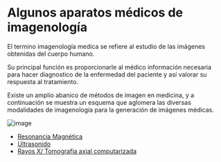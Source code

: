 # Algunos aparatos médicos de imagenología
El termino imagenología medica se refiere al estudio de las imágenes obtenidas del cuerpo humano. 

Su principal función es proporcionarle al médico información necesaria para hacer diagnostico de la enfermedad del paciente y así valorar su respuesta al tratamiento. 

Existe un amplio abanico de métodos de imagen en medicina, y a continuación se muestra un esquema que aglomera las diversas modalidades de imagenología para la generación de imágenes médicas.

![image](https://user-images.githubusercontent.com/98423341/155177914-8a68bf90-d1eb-44dc-b95f-1b7f2cb35464.png)

- [Resonancia Magnética](https://github.com/RocaBilly/Procesamiento-de-im-genes-m-dicas-con-Python/blob/conceptos-de-im%C3%A1genes/Algunos%20aparatos%20m%C3%A9dicos%20de%20imagenolog%C3%ADa/Resonancia%20Magn%C3%A9tica/README.md)
- [Ultrasonido](https://github.com/RocaBilly/Procesamiento-de-im-genes-m-dicas-con-Python/tree/conceptos-de-im%C3%A1genes/Algunos%20aparatos%20m%C3%A9dicos%20de%20imagenolog%C3%ADa/Ultrasonido)
- [Rayos X/ Tomografia axial computarizada](https://github.com/RocaBilly/Procesamiento-de-im-genes-m-dicas-con-Python/tree/conceptos-de-im%C3%A1genes/Algunos%20aparatos%20m%C3%A9dicos%20de%20imagenolog%C3%ADa/Rayos%20X,%20Tomograf%C3%ADa%20Axial)



